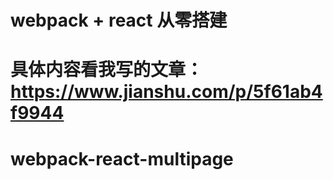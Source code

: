 # webpack + react 从零搭建
# 具体内容看我写的文章：https://www.jianshu.com/p/5f61ab4f9944
# webpack-react-multipage
